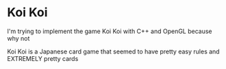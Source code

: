 # Koi Koi
I'm trying to implement the game Koi Koi with C++ and OpenGL because why not

Koi Koi is a Japanese card game that seemed to have pretty easy rules and EXTREMELY pretty cards
